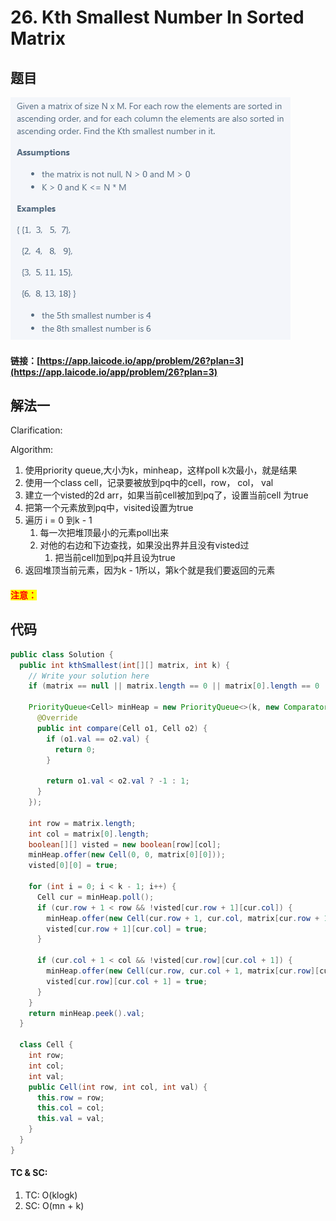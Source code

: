 # 26. Kth Smallest Number In Sorted Matrix

## 题目

![](<../../.gitbook/assets/image (84) (2).png>)

#### 链接：[https://app.laicode.io/app/problem/26?plan=3](https://app.laicode.io/app/problem/26?plan=3)

## 解法一

Clarification:&#x20;

Algorithm:&#x20;

1. 使用priority queue,大小为k，minheap，这样poll k次最小，就是结果
2. 使用一个class cell，记录要被放到pq中的cell，row， col， val
3. 建立一个visted的2d arr，如果当前cell被加到pq了，设置当前cell 为true
4. 把第一个元素放到pq中，visited设置为true
5. 遍历 i = 0 到k - 1
   1. 每一次把堆顶最小的元素poll出来
   2. 对他的右边和下边查找，如果没出界并且没有visted过
      1. 把当前cell加到pq并且设为true
6. 返回堆顶当前元素，因为k - 1所以，第k个就是我们要返回的元素

#### <mark style="color:red;">注意：</mark>

## 代码

```java
public class Solution {
  public int kthSmallest(int[][] matrix, int k) {
    // Write your solution here
    if (matrix == null || matrix.length == 0 || matrix[0].length == 0 || k == 0) return -1;

    PriorityQueue<Cell> minHeap = new PriorityQueue<>(k, new Comparator<Cell>(){
      @Override
      public int compare(Cell o1, Cell o2) {
        if (o1.val == o2.val) {
          return 0;
        }

        return o1.val < o2.val ? -1 : 1;
      }
    });

    int row = matrix.length;
    int col = matrix[0].length;
    boolean[][] visted = new boolean[row][col];
    minHeap.offer(new Cell(0, 0, matrix[0][0]));
    visted[0][0] = true;

    for (int i = 0; i < k - 1; i++) {
      Cell cur = minHeap.poll();
      if (cur.row + 1 < row && !visted[cur.row + 1][cur.col]) {
        minHeap.offer(new Cell(cur.row + 1, cur.col, matrix[cur.row + 1][cur.col]));
        visted[cur.row + 1][cur.col] = true;
      }

      if (cur.col + 1 < col && !visted[cur.row][cur.col + 1]) {
        minHeap.offer(new Cell(cur.row, cur.col + 1, matrix[cur.row][cur.col + 1]));
        visted[cur.row][cur.col + 1] = true;
      }
    }
    return minHeap.peek().val;
  }

  class Cell {
    int row;
    int col;
    int val;
    public Cell(int row, int col, int val) {
      this.row = row;
      this.col = col;
      this.val = val;
    }
  }
}
```

#### TC & SC:&#x20;

1. TC: O(klogk)
2. SC: O(mn + k)
